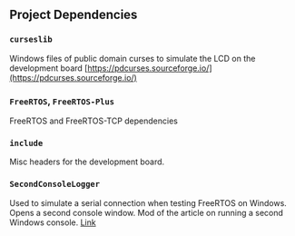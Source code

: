 Project Dependencies
--------------------

### `curseslib`
Windows files of public domain curses to simulate the LCD on the development board
[https://pdcurses.sourceforge.io/](https://pdcurses.sourceforge.io/)

### `FreeRTOS`, `FreeRTOS-Plus`
FreeRTOS and FreeRTOS-TCP dependencies

### `include`
Misc headers for the development board.

### `SecondConsoleLogger`
Used to simulate a serial connection when testing FreeRTOS on Windows. Opens a second console window.
Mod of the article on running a second Windows console.
[Link](https://www.codeproject.com/Articles/13368/Multiple-consoles-for-a-single-application)
